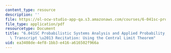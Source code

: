 ```yaml
---
content_type: resource
description: ''
file: https://ol-ocw-studio-app-qa.s3.amazonaws.com/courses/6-041sc-probabilistic-systems-analysis-and-applied-probability-fall-2013/ea3408de4ef81bb3e416a616502f966a_MIT6_041SCF13_Using_the_CLT_300k.pdf
file_type: application/pdf
resourcetype: Document
title: "6.041SC Probabilistic Systems Analysis and Applied Probability, Fall 2013\
  \ Transcript \u2013 Recitation: Using the Central Limit Theorem"
uid: ea3408de-4ef8-1bb3-e416-a616502f966a
---
```

